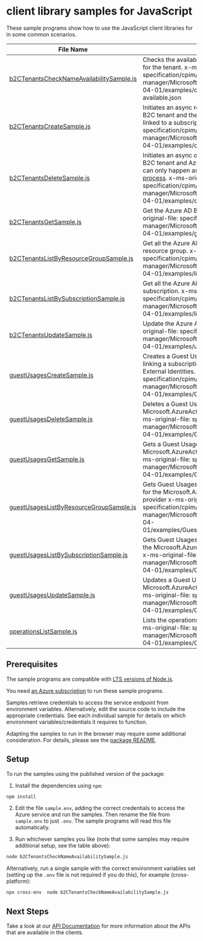 # client library samples for JavaScript

These sample programs show how to use the JavaScript client libraries for in some common scenarios.

| **File Name**                                                                     | **Description**                                                                                                                                                                                                                                                                                                                                 |
| --------------------------------------------------------------------------------- | ----------------------------------------------------------------------------------------------------------------------------------------------------------------------------------------------------------------------------------------------------------------------------------------------------------------------------------------------- |
| [b2CTenantsCheckNameAvailabilitySample.js][b2ctenantschecknameavailabilitysample] | Checks the availability and validity of a domain name for the tenant. x-ms-original-file: specification/cpim/resource-manager/Microsoft.AzureActiveDirectory/stable/2021-04-01/examples/checkNameAvailability-available.json                                                                                                                    |
| [b2CTenantsCreateSample.js][b2ctenantscreatesample]                               | Initiates an async request to create both the Azure AD B2C tenant and the corresponding Azure resource linked to a subscription. x-ms-original-file: specification/cpim/resource-manager/Microsoft.AzureActiveDirectory/stable/2021-04-01/examples/createTenant.json                                                                            |
| [b2CTenantsDeleteSample.js][b2ctenantsdeletesample]                               | Initiates an async operation to delete the Azure AD B2C tenant and Azure resource. The resource deletion can only happen as the last step in [the tenant deletion process](https://aka.ms/deleteB2Ctenant). x-ms-original-file: specification/cpim/resource-manager/Microsoft.AzureActiveDirectory/stable/2021-04-01/examples/deleteTenant.json |
| [b2CTenantsGetSample.js][b2ctenantsgetsample]                                     | Get the Azure AD B2C tenant resource. x-ms-original-file: specification/cpim/resource-manager/Microsoft.AzureActiveDirectory/stable/2021-04-01/examples/getTenant.json                                                                                                                                                                          |
| [b2CTenantsListByResourceGroupSample.js][b2ctenantslistbyresourcegroupsample]     | Get all the Azure AD B2C tenant resources in a resource group. x-ms-original-file: specification/cpim/resource-manager/Microsoft.AzureActiveDirectory/stable/2021-04-01/examples/listTenantsByResourceGroup.json                                                                                                                                |
| [b2CTenantsListBySubscriptionSample.js][b2ctenantslistbysubscriptionsample]       | Get all the Azure AD B2C tenant resources in a subscription. x-ms-original-file: specification/cpim/resource-manager/Microsoft.AzureActiveDirectory/stable/2021-04-01/examples/listTenantsBySubscription.json                                                                                                                                   |
| [b2CTenantsUpdateSample.js][b2ctenantsupdatesample]                               | Update the Azure AD B2C tenant resource. x-ms-original-file: specification/cpim/resource-manager/Microsoft.AzureActiveDirectory/stable/2021-04-01/examples/updateTenant.json                                                                                                                                                                    |
| [guestUsagesCreateSample.js][guestusagescreatesample]                             | Creates a Guest Usages resource, which is used to linking a subscription to an instance of Azure AD External Identities. [Learn more](https://aka.ms/extidbilling). x-ms-original-file: specification/cpim/resource-manager/Microsoft.AzureActiveDirectory/stable/2021-04-01/examples/GuestUsagesCreate.json                                    |
| [guestUsagesDeleteSample.js][guestusagesdeletesample]                             | Deletes a Guest Usages resource for the Microsoft.AzureActiveDirectory resource provider x-ms-original-file: specification/cpim/resource-manager/Microsoft.AzureActiveDirectory/stable/2021-04-01/examples/GuestUsagesDelete.json                                                                                                               |
| [guestUsagesGetSample.js][guestusagesgetsample]                                   | Gets a Guest Usages resource for the Microsoft.AzureActiveDirectory resource provider x-ms-original-file: specification/cpim/resource-manager/Microsoft.AzureActiveDirectory/stable/2021-04-01/examples/GuestUsagesGet.json                                                                                                                     |
| [guestUsagesListByResourceGroupSample.js][guestusageslistbyresourcegroupsample]   | Gets Guest Usages resources under a resource group for the Microsoft.AzureActiveDirectory resource provider x-ms-original-file: specification/cpim/resource-manager/Microsoft.AzureActiveDirectory/stable/2021-04-01/examples/GuestUsagesResourceGroupGet.json                                                                                  |
| [guestUsagesListBySubscriptionSample.js][guestusageslistbysubscriptionsample]     | Gets Guest Usages resources under a subscription for the Microsoft.AzureActiveDirectory resource provider x-ms-original-file: specification/cpim/resource-manager/Microsoft.AzureActiveDirectory/stable/2021-04-01/examples/GuestUsagesSubscriptionGet.json                                                                                     |
| [guestUsagesUpdateSample.js][guestusagesupdatesample]                             | Updates a Guest Usages resource for the Microsoft.AzureActiveDirectory resource provider x-ms-original-file: specification/cpim/resource-manager/Microsoft.AzureActiveDirectory/stable/2021-04-01/examples/GuestUsagesUpdate.json                                                                                                               |
| [operationsListSample.js][operationslistsample]                                   | Lists the operations available from this provider. x-ms-original-file: specification/cpim/resource-manager/Microsoft.AzureActiveDirectory/stable/2021-04-01/examples/OperationsList.json                                                                                                                                                        |

## Prerequisites

The sample programs are compatible with [LTS versions of Node.js](https://github.com/nodejs/release#release-schedule).

You need [an Azure subscription][freesub] to run these sample programs.

Samples retrieve credentials to access the service endpoint from environment variables. Alternatively, edit the source code to include the appropriate credentials. See each individual sample for details on which environment variables/credentials it requires to function.

Adapting the samples to run in the browser may require some additional consideration. For details, please see the [package README][package].

## Setup

To run the samples using the published version of the package:

1. Install the dependencies using `npm`:

```bash
npm install
```

2. Edit the file `sample.env`, adding the correct credentials to access the Azure service and run the samples. Then rename the file from `sample.env` to just `.env`. The sample programs will read this file automatically.

3. Run whichever samples you like (note that some samples may require additional setup, see the table above):

```bash
node b2CTenantsCheckNameAvailabilitySample.js
```

Alternatively, run a single sample with the correct environment variables set (setting up the `.env` file is not required if you do this), for example (cross-platform):

```bash
npx cross-env  node b2CTenantsCheckNameAvailabilitySample.js
```

## Next Steps

Take a look at our [API Documentation][apiref] for more information about the APIs that are available in the clients.

[b2ctenantschecknameavailabilitysample]: https://github.com/Azure/azure-sdk-for-js/blob/main/sdk/azureadexternalidentities/arm-azureadexternalidentities/samples/v1/javascript/b2CTenantsCheckNameAvailabilitySample.js
[b2ctenantscreatesample]: https://github.com/Azure/azure-sdk-for-js/blob/main/sdk/azureadexternalidentities/arm-azureadexternalidentities/samples/v1/javascript/b2CTenantsCreateSample.js
[b2ctenantsdeletesample]: https://github.com/Azure/azure-sdk-for-js/blob/main/sdk/azureadexternalidentities/arm-azureadexternalidentities/samples/v1/javascript/b2CTenantsDeleteSample.js
[b2ctenantsgetsample]: https://github.com/Azure/azure-sdk-for-js/blob/main/sdk/azureadexternalidentities/arm-azureadexternalidentities/samples/v1/javascript/b2CTenantsGetSample.js
[b2ctenantslistbyresourcegroupsample]: https://github.com/Azure/azure-sdk-for-js/blob/main/sdk/azureadexternalidentities/arm-azureadexternalidentities/samples/v1/javascript/b2CTenantsListByResourceGroupSample.js
[b2ctenantslistbysubscriptionsample]: https://github.com/Azure/azure-sdk-for-js/blob/main/sdk/azureadexternalidentities/arm-azureadexternalidentities/samples/v1/javascript/b2CTenantsListBySubscriptionSample.js
[b2ctenantsupdatesample]: https://github.com/Azure/azure-sdk-for-js/blob/main/sdk/azureadexternalidentities/arm-azureadexternalidentities/samples/v1/javascript/b2CTenantsUpdateSample.js
[guestusagescreatesample]: https://github.com/Azure/azure-sdk-for-js/blob/main/sdk/azureadexternalidentities/arm-azureadexternalidentities/samples/v1/javascript/guestUsagesCreateSample.js
[guestusagesdeletesample]: https://github.com/Azure/azure-sdk-for-js/blob/main/sdk/azureadexternalidentities/arm-azureadexternalidentities/samples/v1/javascript/guestUsagesDeleteSample.js
[guestusagesgetsample]: https://github.com/Azure/azure-sdk-for-js/blob/main/sdk/azureadexternalidentities/arm-azureadexternalidentities/samples/v1/javascript/guestUsagesGetSample.js
[guestusageslistbyresourcegroupsample]: https://github.com/Azure/azure-sdk-for-js/blob/main/sdk/azureadexternalidentities/arm-azureadexternalidentities/samples/v1/javascript/guestUsagesListByResourceGroupSample.js
[guestusageslistbysubscriptionsample]: https://github.com/Azure/azure-sdk-for-js/blob/main/sdk/azureadexternalidentities/arm-azureadexternalidentities/samples/v1/javascript/guestUsagesListBySubscriptionSample.js
[guestusagesupdatesample]: https://github.com/Azure/azure-sdk-for-js/blob/main/sdk/azureadexternalidentities/arm-azureadexternalidentities/samples/v1/javascript/guestUsagesUpdateSample.js
[operationslistsample]: https://github.com/Azure/azure-sdk-for-js/blob/main/sdk/azureadexternalidentities/arm-azureadexternalidentities/samples/v1/javascript/operationsListSample.js
[apiref]: https://docs.microsoft.com/javascript/api/@azure/arm-azureadexternalidentities?view=azure-node-preview
[freesub]: https://azure.microsoft.com/free/
[package]: https://github.com/Azure/azure-sdk-for-js/tree/main/sdk/azureadexternalidentities/arm-azureadexternalidentities/README.md
